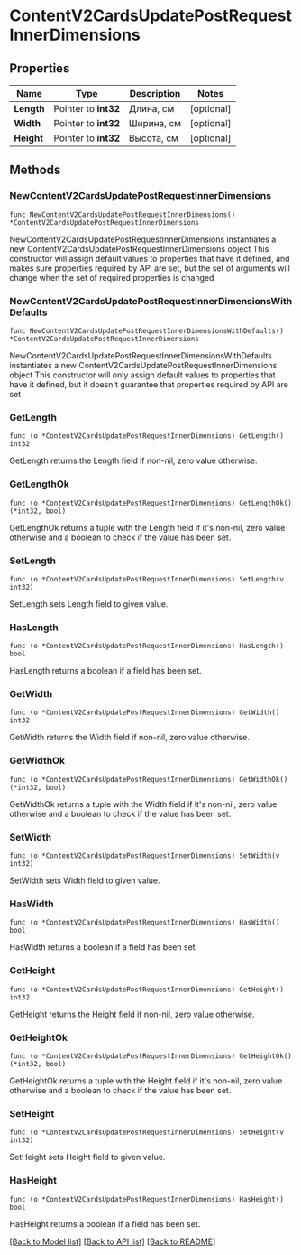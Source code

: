 # ContentV2CardsUpdatePostRequestInnerDimensions

## Properties

Name | Type | Description | Notes
------------ | ------------- | ------------- | -------------
**Length** | Pointer to **int32** | Длина, см | [optional] 
**Width** | Pointer to **int32** | Ширина, см | [optional] 
**Height** | Pointer to **int32** | Высота, см | [optional] 

## Methods

### NewContentV2CardsUpdatePostRequestInnerDimensions

`func NewContentV2CardsUpdatePostRequestInnerDimensions() *ContentV2CardsUpdatePostRequestInnerDimensions`

NewContentV2CardsUpdatePostRequestInnerDimensions instantiates a new ContentV2CardsUpdatePostRequestInnerDimensions object
This constructor will assign default values to properties that have it defined,
and makes sure properties required by API are set, but the set of arguments
will change when the set of required properties is changed

### NewContentV2CardsUpdatePostRequestInnerDimensionsWithDefaults

`func NewContentV2CardsUpdatePostRequestInnerDimensionsWithDefaults() *ContentV2CardsUpdatePostRequestInnerDimensions`

NewContentV2CardsUpdatePostRequestInnerDimensionsWithDefaults instantiates a new ContentV2CardsUpdatePostRequestInnerDimensions object
This constructor will only assign default values to properties that have it defined,
but it doesn't guarantee that properties required by API are set

### GetLength

`func (o *ContentV2CardsUpdatePostRequestInnerDimensions) GetLength() int32`

GetLength returns the Length field if non-nil, zero value otherwise.

### GetLengthOk

`func (o *ContentV2CardsUpdatePostRequestInnerDimensions) GetLengthOk() (*int32, bool)`

GetLengthOk returns a tuple with the Length field if it's non-nil, zero value otherwise
and a boolean to check if the value has been set.

### SetLength

`func (o *ContentV2CardsUpdatePostRequestInnerDimensions) SetLength(v int32)`

SetLength sets Length field to given value.

### HasLength

`func (o *ContentV2CardsUpdatePostRequestInnerDimensions) HasLength() bool`

HasLength returns a boolean if a field has been set.

### GetWidth

`func (o *ContentV2CardsUpdatePostRequestInnerDimensions) GetWidth() int32`

GetWidth returns the Width field if non-nil, zero value otherwise.

### GetWidthOk

`func (o *ContentV2CardsUpdatePostRequestInnerDimensions) GetWidthOk() (*int32, bool)`

GetWidthOk returns a tuple with the Width field if it's non-nil, zero value otherwise
and a boolean to check if the value has been set.

### SetWidth

`func (o *ContentV2CardsUpdatePostRequestInnerDimensions) SetWidth(v int32)`

SetWidth sets Width field to given value.

### HasWidth

`func (o *ContentV2CardsUpdatePostRequestInnerDimensions) HasWidth() bool`

HasWidth returns a boolean if a field has been set.

### GetHeight

`func (o *ContentV2CardsUpdatePostRequestInnerDimensions) GetHeight() int32`

GetHeight returns the Height field if non-nil, zero value otherwise.

### GetHeightOk

`func (o *ContentV2CardsUpdatePostRequestInnerDimensions) GetHeightOk() (*int32, bool)`

GetHeightOk returns a tuple with the Height field if it's non-nil, zero value otherwise
and a boolean to check if the value has been set.

### SetHeight

`func (o *ContentV2CardsUpdatePostRequestInnerDimensions) SetHeight(v int32)`

SetHeight sets Height field to given value.

### HasHeight

`func (o *ContentV2CardsUpdatePostRequestInnerDimensions) HasHeight() bool`

HasHeight returns a boolean if a field has been set.


[[Back to Model list]](../README.md#documentation-for-models) [[Back to API list]](../README.md#documentation-for-api-endpoints) [[Back to README]](../README.md)



